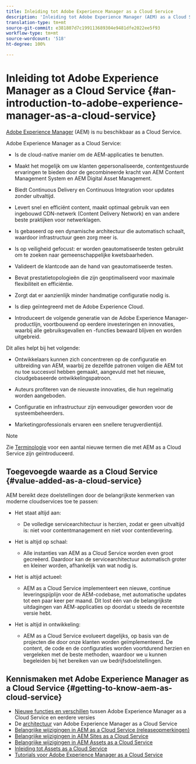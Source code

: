 ```yaml
---
title: Inleiding tot Adobe Experience Manager as a Cloud Service
description: 'Inleiding tot Adobe Experience Manager (AEM) as a Cloud Service. '
translation-type: tm+mt
source-git-commit: e381807d7c199113689304e9481dfe2022ee5f93
workflow-type: tm+mt
source-wordcount: '518'
ht-degree: 100%

---
```



# Inleiding tot Adobe Experience Manager as a Cloud Service {#an-introduction-to-adobe-experience-manager-as-a-cloud-service}

[Adobe Experience Manager](https://www.adobe.com/marketing/experience-manager.html) (AEM) is nu beschikbaar as a Cloud Service.

Adobe Experience Manager as a Cloud Service:

* Is de cloud-native manier om de AEM-applicaties te benutten.

* Maakt het mogelijk om uw klanten gepersonaliseerde, contentgestuurde ervaringen te bieden door de gecombineerde kracht van AEM Content Management System en AEM Digital Asset Management.

* Biedt Continuous Delivery en Continuous Integration voor updates zonder uitvaltijd.

* Levert snel en efficiënt content, maakt optimaal gebruik van een ingebouwd CDN-netwerk (Content Delivery Network) en van andere beste praktijken voor netwerklagen.

* Is gebaseerd op een dynamische architectuur die automatisch schaalt, waardoor infrastructuur geen zorg meer is.

* Is op veiligheid gefocust: er worden geautomatiseerde testen gebruikt om te zoeken naar gemeenschappelijke kwetsbaarheden.

* Valideert de klantcode aan de hand van geautomatiseerde testen.

* Bevat prestatietopologieën die zijn geoptimaliseerd voor maximale flexibiliteit en efficiëntie.

* Zorgt dat er aanzienlijk minder handmatige configuratie nodig is.

* Is diep geïntegreerd met de Adobe Experience Cloud.

* Introduceert de volgende generatie van de Adobe Experience Manager-productlijn, voortbouwend op eerdere investeringen en innovaties, waarbij alle gebruiksgevallen en -functies bewaard blijven en worden uitgebreid.

Dit alles helpt bij het volgende:

* Ontwikkelaars kunnen zich concentreren op de configuratie en uitbreiding van AEM, waarbij ze dezelfde patronen volgen die AEM tot nu toe succesvol hebben gemaakt, aangevuld met het nieuwe, cloudgebaseerde ontwikkelingspatroon.

* Auteurs profiteren van de nieuwste innovaties, die hun regelmatig worden aangeboden.

* Configuratie en infrastructuur zijn eenvoudiger geworden voor de systeembeheerders.

* Marketingprofessionals ervaren een snellere terugverdientijd.

>[!NOTE]
>
>Zie [Terminologie](terminology.md) voor een aantal nieuwe termen die met AEM as a Cloud Service zijn geïntroduceerd.

## Toegevoegde waarde as a Cloud Service {#value-added-as-a-cloud-service}

AEM bereikt deze doelstellingen door de belangrijkste kenmerken van moderne cloudservices toe te passen:

* Het staat altijd aan:

   * De volledige servicearchitectuur is herzien, zodat er geen uitvaltijd is: niet voor contentmanagement en niet voor contentlevering.

* Het is altijd op schaal:

   * Alle instanties van AEM as a Cloud Service worden even groot gecreëerd. Daardoor kan de servicearchitectuur automatisch groter en kleiner worden, afhankelijk van wat nodig is.

* Het is altijd actueel:

   * AEM as a Cloud Service implementeert een nieuwe, continue leveringspijplijn voor de AEM-codebase, met automatische updates tot een paar keer per maand. Dit lost één van de belangrijkste uitdagingen van AEM-applicaties op doordat u steeds de recentste versie hebt.

* Het is altijd in ontwikkeling:

   * AEM as a Cloud Service evolueert dagelijks, op basis van de projecten die door onze klanten worden geïmplementeerd. De content, de code en de configuraties worden voortdurend herzien en vergeleken met de beste methoden, waardoor we u kunnen begeleiden bij het bereiken van uw bedrijfsdoelstellingen.

## Kennismaken met Adobe Experience Manager as a Cloud Service {#getting-to-know-aem-as-cloud-service}

* [Nieuwe functies en verschillen](/help/overview/what-is-new-and-different.md) tussen Adobe Experience Manager as a Cloud Service en eerdere versies
* De [architectuur](/help/core-concepts/architecture.md) van Adobe Experience Manager as a Cloud Service
* [Belangrijke wijzigingen in AEM as a Cloud Service (releaseopmerkingen)](/help/release-notes/aem-cloud-changes.md)
* [Belangrijke wijzigingen in AEM Sites as a Cloud Service](/help/sites-cloud/sites-cloud-changes.md)
* [Belangrijke wijzigingen in AEM Assets as a Cloud Service](/help/assets/assets-cloud-changes.md)
* [Inleiding tot Assets as a Cloud Service](/help/assets/overview.md)
* [Tutorials voor Adobe Experience Manager as a Cloud Service](https://docs.adobe.com/content/help/en/experience-manager-learn/cloud-service/overview.html)